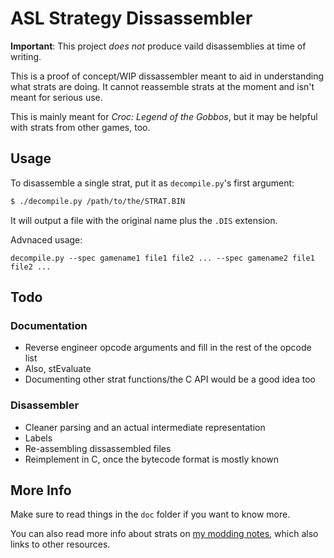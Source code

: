 # ASL Strategy Dissassembler

**Important**: This project *does not* produce vaild disassemblies at time of writing.

This is a proof of concept/WIP dissassembler meant to aid in understanding what strats are doing. It cannot reassemble strats at the moment and isn't meant for serious use.

This is mainly meant for *Croc: Legend of the Gobbos*, but it may be helpful with strats from other games, too.

## Usage

To disassemble a single strat, put it as `decompile.py`'s first argument:

```zsh
$ ./decompile.py /path/to/the/STRAT.BIN
```

It will output a file with the original name plus the `.DIS` extension.

Advnaced usage:

```
decompile.py --spec gamename1 file1 file2 ... --spec gamename2 file1 file2 ...
```

## Todo

### Documentation

 * Reverse engineer opcode arguments and fill in the rest of the opcode list
 * Also, stEvaluate
 * Documenting other strat functions/the C API would be a good idea too

### Disassembler

 * Cleaner parsing and an actual intermediate representation
 * Labels 
 * Re-assembling dissassembled files
 * Reimplement in C, once the bytecode format is mostly known

## More Info

Make sure to read things in the `doc` folder if you want to know more.

You can also read more info about strats on [my modding notes](https://gist.github.com/knot126/bb80efbc838972e8e477ed7eaabdb221#stratigies-script-information), which also links to other resources.
